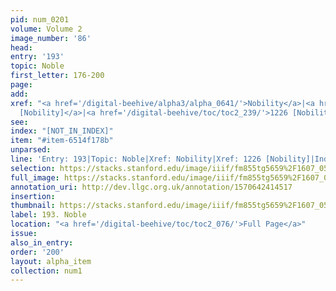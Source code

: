 ```yaml
---
pid: num_0201
volume: Volume 2
image_number: '86'
head: 
entry: '193'
topic: Noble
first_letter: 176-200
page: 
add: 
xref: "<a href='/digital-beehive/alpha3/alpha_0641/'>Nobility</a>|<a href='/digital-beehive/toc/toc2_238/'>1226
  [Nobility]</a>|<a href='/digital-beehive/toc/toc2_239/'>1226 [Nobility]</a>"
see: 
index: "[NOT_IN_INDEX]"
item: "#item-6514f178b"
unparsed: 
line: 'Entry: 193|Topic: Noble|Xref: Nobility|Xref: 1226 [Nobility]|Index: [NOT_IN_INDEX]|#item-6514f178b'
selection: https://stacks.stanford.edu/image/iiif/fm855tg5659%2F1607_0553/747,1233,3068,589/full/0/default.jpg
full_image: https://stacks.stanford.edu/image/iiif/fm855tg5659%2F1607_0553/full/full/0/default.jpg
annotation_uri: http://dev.llgc.org.uk/annotation/1570642414517
insertion: 
thumbnail: https://stacks.stanford.edu/image/iiif/fm855tg5659%2F1607_0553/747,1233,600,180/250,/0/default.jpg
label: 193. Noble
location: "<a href='/digital-beehive/toc/toc2_076/'>Full Page</a>"
issue: 
also_in_entry: 
order: '200'
layout: alpha_item
collection: num1
---
```

